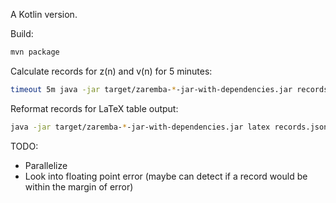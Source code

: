 A Kotlin version.

Build:

```bash
mvn package
```

Calculate records for z(n) and v(n) for 5 minutes:

```bash
timeout 5m java -jar target/zaremba-*-jar-with-dependencies.jar records | tee -a records.json
```

Reformat records for LaTeX table output:

```bash
java -jar target/zaremba-*-jar-with-dependencies.jar latex records.json > records.latex
```

TODO:

- Parallelize
- Look into floating point error (maybe can detect if a record would be within
  the margin of error)
